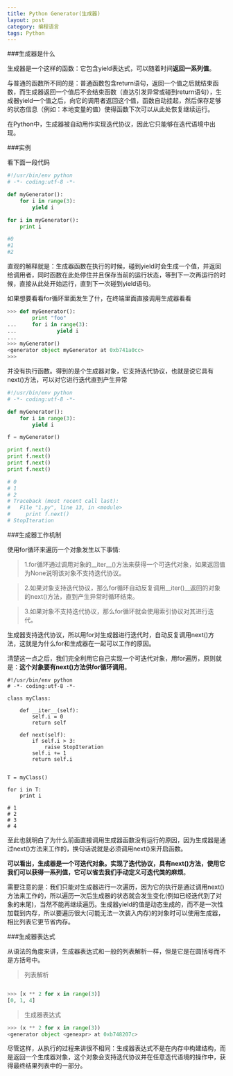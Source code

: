 ```yaml
---
title: Python Generator(生成器) 
layout: post
category: 编程语言
tags: Python
---
```


###生成器是什么



生成器是一个这样的函数：它包含yield表达式，可以随着时间**返回一系列值**。


与普通的函数所不同的是：普通函数包含return语句，返回一个值之后就结束函数，而生成器返回一个值后不会结束函数（直达引发异常或碰到return语句），生成器yield一个值之后，向它的调用者返回这个值，函数自动挂起，然后保存足够的状态信息（例如：本地变量的值）使得函数下次可以从此处恢复继续运行。


在Python中，生成器被自动用作实现迭代协议，因此它只能够在迭代语境中出现。



###实例



看下面一段代码

```python
#!/usr/bin/env python
# -*- coding:utf-8 -*-

def myGenerator():
    for i in range(3):
        yield i

for i in myGenerator():
    print i

#0
#1
#2
```

直观的解释就是：生成器函数在执行的时候，碰到yield时会生成一个值，并返回给调用者，同时函数在此处停住并且保存当前的运行状态，等到下一次再运行的时候，直接从此处开始运行，直到下一次碰到yield语句。



如果想要看看for循环里面发生了什，在终端里面直接调用生成器看看

```python
>>> def myGenerator():
        print "foo"
...     for i in range(3):
...             yield i
... 
>>> myGenerator()
<generator object myGenerator at 0xb741a0cc>
>>> 
```

并没有执行函数。得到的是个生成器对象，它支持迭代协议，也就是说它具有next()方法，可以对它进行迭代直到产生异常

```python
#!/usr/bin/env python
# -*- coding:utf-8 -*-

def myGenerator():
    for i in range(3):
        yield i

f = myGenerator()

print f.next()
print f.next()
print f.next()
print f.next()

# 0
# 1
# 2
# Traceback (most recent call last):
#   File "1.py", line 13, in <module>
#     print f.next()
# StopIteration
```


###生成器工作机制


使用for循环来遍历一个对象发生以下事情:

>1.for循环通过调用对象的\_\_iter\_\_()方法来获得一个可迭代对象，如果返回值为None说明该对象不支持迭代协议。

>2.如果对象支持迭代协议，那么for循环自动反复调用\_\_iter()\_\_返回的对象的next()方法，直到产生异常时循环结束。

>3.如果对象不支持迭代协议，那么for循环就会使用索引协议对其进行迭代。



生成器支持迭代协议，所以用for对生成器进行迭代时，自动反复调用next()方法，这就是为什么for和生成器在一起可以工作的原因。



清楚这一点之后，我们完全利用它自己实现一个可迭代对象，用for遍历，原则就是：**这个对象要有next()方法供for循环调用**。

```
#!/usr/bin/env python
# -*- coding:utf-8 -*-

class myClass:

    def __iter__(self):
        self.i = 0
        return self

    def next(self):
        if self.i > 3:
            raise StopIteration
        self.i += 1
        return self.i


T = myClass()

for i in T:
    print i

# 1
# 2
# 3
# 4
```



至此也就明白了为什么前面直接调用生成器函数没有运行的原因，因为生成器是通过next()方法来工作的，换句话说就是必须调用next()来开启函数。



**可以看出，生成器是一个可迭代对象。实现了迭代协议，具有next()方法，使用它我们可以获得一系列值，它可以省去我们手动定义可迭代类的麻烦**。



需要注意的是：我们只能对生成器进行一次遍历，因为它的执行是通过调用next()方法来工作的，所以遍历一次后生成器的状态就会发生变化(例如已经迭代到了对象的末尾)，当然不能再继续遍历。生成器yield的值是动态生成的，而不是一次性加载到内存，所以要遍历很大(可能无法一次装入内存)的对象时可以使用生成器，相比列表它更节省内存。



###生成器表达式


从语法的角度来讲，生成器表达式和一般的列表解析一样，但是它是在圆括号而不是方括号中。

>列表解析

```python

>>> [x ** 2 for x in range(3)]
[0, 1, 4]
```

>生成器表达式

```python
>>> (x ** 2 for x in range(3))
<generator object <genexpr> at 0xb748207c>
```

尽管这样，从执行的过程来讲很不相同：生成器表达式不是在内存中构建结构，而是返回一个生成器对象，这个对象会支持迭代协议并在任意迭代语境的操作中，获得最终结果列表中的一部分。

